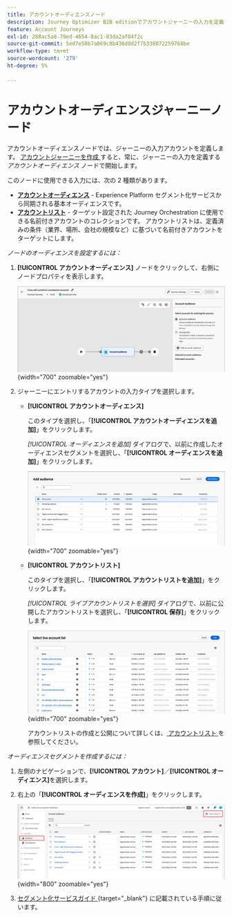 ```yaml
---
title: アカウントオーディエンスノード
description: Journey Optimizer B2B editionでアカウントジャーニーの入力を定義するために使用できる、アカウントオーディエンスノードタイプについて説明します。
feature: Account Journeys
exl-id: 288ac5a8-79ed-4654-8ac1-83da2af04f2c
source-git-commit: 5ed7e58b7a069c8b436d0d2f7b338072259768be
workflow-type: tm+mt
source-wordcount: '279'
ht-degree: 5%

---
```


# アカウントオーディエンスジャーニーノード

アカウントオーディエンスノードでは、ジャーニーの入力アカウントを定義します。 [ アカウントジャーニーを作成 ](./journey-overview.md#create-an-account-journey) すると、常に、ジャーニーの入力を定義する _アカウントオーディエンス_ ノードで開始します。

このノードに使用できる入力には、次の 2 種類があります。

* **[アカウントオーディエンス](../audiences/account-audience-overview.md)** - Experience Platform セグメント化サービスから同期される基本オーディエンスです。
* **[アカウントリスト](../accounts/account-lists.md)** - ターゲット設定された Journey Orchestration に使用できる名前付きアカウントのコレクションです。 アカウントリストは、定義済みの条件（業界、場所、会社の規模など）に基づいて名前付きアカウントをターゲットにします。

_ノードのオーディエンスを設定するには：_

1. **[!UICONTROL アカウントオーディエンス]** ノードをクリックして、右側にノードプロパティを表示します。

   ![ アカウントオーディエンスノード ](./assets/account-journey-account-audience-node.png){width="700" zoomable="yes"}

1. ジャーニーにエントリするアカウントの入力タイプを選択します。

   * **[!UICONTROL アカウントオーディエンス]**

     このタイプを選択し、「**[!UICONTROL アカウントオーディエンスを追加]**」をクリックします。

     _[!UICONTROL オーディエンスを追加]_ ダイアログで、以前に作成したオーディエンスセグメントを選択し、「**[!UICONTROL オーディエンスを追加]**」をクリックします。

     ![ ノードのオーディエンスセグメントの選択 ](./assets/node-audience-add-dialog.png){width="700" zoomable="yes"}

   * **[!UICONTROL アカウントリスト]**

     このタイプを選択し、「**[!UICONTROL アカウントリストを追加]**」をクリックします。

     _[!UICONTROL ライブアカウントリストを選択]_ ダイアログで、以前に公開したアカウントリストを選択し、「**[!UICONTROL 保存]**」をクリックします。

     ![ ノードのライブアカウントリストの選択 ](./assets/account-journey-account-audience-select-account-list.png){width="700" zoomable="yes"}

     アカウントリストの作成と公開について詳しくは、[ アカウントリスト ](../accounts/account-lists.md) を参照してください。

_オーディエンスセグメントを作成するには：_

1. 左側のナビゲーションで、**[!UICONTROL アカウント]**／**[!UICONTROL オーディエンス]**&#x200B;を選択します。

1. 右上の「**[!UICONTROL オーディエンスを作成]**」をクリックします。

   ![ オーディエンスセグメントの作成 ](./assets/audiences-list-create.png){width="800" zoomable="yes"}

1. [ セグメント化サービスガイド ](https://experienceleague.adobe.com/ja/docs/experience-platform/segmentation/ui/account-audiences){target="_blank"} に記載されている手順に従います。
